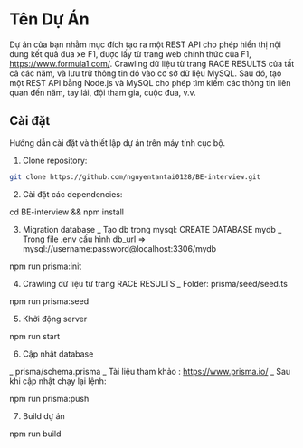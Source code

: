 # Tên Dự Án

Dự án của bạn nhằm mục đích tạo ra một REST API cho phép hiển thị nội dung kết quả đua xe F1, được lấy từ trang web chính thức của F1, https://www.formula1.com/. Crawling dữ liệu từ trang RACE RESULTS của tất cả các năm, và lưu trữ thông tin đó vào cơ sở dữ liệu MySQL. Sau đó, tạo một REST API bằng Node.js và MySQL cho phép tìm kiếm các thông tin liên quan đến năm, tay lái, đội tham gia, cuộc đua, v.v.

## Cài đặt

Hướng dẫn cài đặt và thiết lập dự án trên máy tính cục bộ.

1. Clone repository:

```bash
git clone https://github.com/nguyentantai0128/BE-interview.git
```

2. Cài đặt các dependencies:

cd BE-interview && npm install

3. Migration database
   \_ Tạo db trong mysql: CREATE DATABASE mydb
   \_ Trong file .env cấu hình db_url => mysql://username:password@localhost:3306/mydb

npm run prisma:init

4. Crawling dữ liệu từ trang RACE RESULTS
   \_ Folder: prisma/seed/seed.ts

npm run prisma:seed

5. Khởi động server

npm run start

6. Cập nhật database

\_ prisma/schema.prisma
\_ Tài liệu tham khảo : https://www.prisma.io/
\_ Sau khi cập nhật chạy lại lệnh:

npm run prisma:push

7. Build dự án

npm run build
